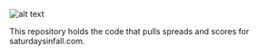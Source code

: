 ![alt text](http://url/to/img.png)

This repository holds the code that pulls spreads and scores for saturdaysinfall.com.